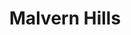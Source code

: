 ---
layout: hike
title: Malvern Hills
description: Worcestershire's finest
img: 
importance: 1
category: trip
mapping:
  latitude: 52.105469023346785
  longitude: -2.3376751655581884
---